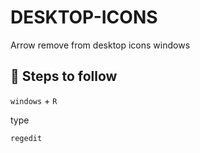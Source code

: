 # DESKTOP-ICONS
Arrow remove from desktop icons windows

## 🚀 Steps to follow 

`windows` + `R`

type

```bash
regedit
```








